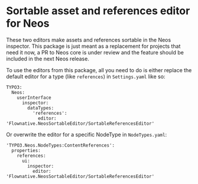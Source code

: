# Sortable asset and references editor for Neos

These two editors make assets and references sortable in the Neos inspector.
This package is just meant as a replacement for projects that need it now, a PR to Neos core is under review and
the feature should be included in the next Neos release.

To use the editors from this package, all you need to do is either replace the default editor for a type
(like `references`) in `Settings.yaml` like so:

    TYPO3:
      Neos:
        userInterface
          inspector:
            dataTypes:
              'references':
                editor: 'Flownative.NeosSortableEditor/SortableReferencesEditor'
                
Or overwrite the editor for a specific NodeType in `NodeTypes.yaml`:

    'TYPO3.Neos.NodeTypes:ContentReferences':
      properties:
        references:
          ui:
            inspector:
              editor: 'Flownative.NeosSortableEditor/SortableReferencesEditor'